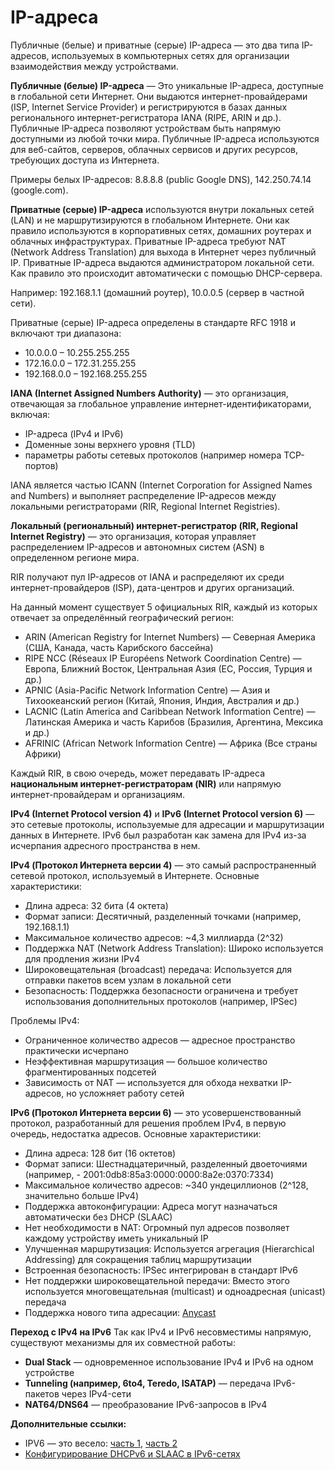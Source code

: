 # IP-адреса

Публичные (белые) и приватные (серые) IP-адреса — это два типа IP-адресов, используемых в компьютерных сетях для организации взаимодействия между устройствами.

**Публичные (белые) IP-адреса** — Это уникальные IP-адреса, доступные в глобальной сети Интернет. Они выдаются интернет-провайдерами (ISP, Internet Service Provider) и регистрируются в базах данных регионального интернет-регистратора IANA (RIPE, ARIN и др.). Публичные IP-адреса позволяют устройствам быть напрямую доступными из любой точки мира. Публичные IP-адреса используются для веб-сайтов, серверов, облачных сервисов и других ресурсов, требующих доступа из Интернета.

Примеры белых IP-адресов: 8.8.8.8 (public Google DNS), 142.250.74.14 (google.com).

**Приватные (серые) IP-адреса** используются внутри локальных сетей (LAN) и не маршрутизируются в глобальном Интернете. Они как правило используются в корпоративных сетях, домашних роутерах и облачных инфраструктурах. Приватные IP-адреса требуют NAT (Network Address Translation) для выхода в Интернет через публичный IP. Приватные IP-адреса выдаются администратором локальной сети. Как правило это происходит автоматически с помощью DHCP-сервера.

Например: 192.168.1.1 (домашний роутер), 10.0.0.5 (сервер в частной сети).

Приватные (серые) IP-адреса определены в стандарте RFC 1918 и включают три диапазона:
- 10.0.0.0 – 10.255.255.255
- 172.16.0.0 – 172.31.255.255
- 192.168.0.0 – 192.168.255.255

**IANA (Internet Assigned Numbers Authority)** — это организация, отвечающая за глобальное управление интернет-идентификаторами, включая:
- IP-адреса (IPv4 и IPv6)
- Доменные зоны верхнего уровня (TLD)
- параметры работы сетевых протоколов (например номера TCP-портов)

IANA является частью ICANN (Internet Corporation for Assigned Names and Numbers) и выполняет распределение IP-адресов между локальными регистраторами (RIR, Regional Internet Registries).

**Локальный (региональный) интернет-регистратор (RIR, Regional Internet Registry)** — это организация, которая управляет распределением IP-адресов и автономных систем (ASN) в определенном регионе мира.

RIR получают пул IP-адресов от IANA и распределяют их среди интернет-провайдеров (ISP), дата-центров и других организаций.

На данный момент существует 5 официальных RIR, каждый из которых отвечает за определённый географический регион:
- ARIN (American Registry for Internet Numbers) — Северная Америка (США, Канада, часть Карибского бассейна)
- RIPE NCC (Réseaux IP Européens Network Coordination Centre) — Европа, Ближний Восток, Центральная Азия (ЕС, Россия, Турция и др.)
- APNIC (Asia-Pacific Network Information Centre) — Азия и Тихоокеанский регион (Китай, Япония, Индия, Австралия и др.)
- LACNIC (Latin America and Caribbean Network Information Centre) — Латинская Америка и часть Карибов (Бразилия, Аргентина, Мексика и др.)
- AFRINIC (African Network Information Centre) — Африка (Все страны Африки)

Каждый RIR, в свою очередь, может передавать IP-адреса **национальным интернет-регистраторам (NIR)** или напрямую интернет-провайдерам и организациям.

**IPv4 (Internet Protocol version 4)** и **IPv6 (Internet Protocol version 6)** — это сетевые протоколы, используемые для адресации и маршрутизации данных в Интернете. IPv6 был разработан как замена для IPv4 из-за исчерпания адресного пространства в нем.

**IPv4 (Протокол Интернета версии 4)** — это самый распространенный сетевой протокол, используемый в Интернете. Основные характеристики:
- Длина адреса: 32 бита (4 октета)
- Формат записи: Десятичный, разделенный точками (например, 192.168.1.1)
- Максимальное количество адресов: ~4,3 миллиарда (2^32)
- Поддержка NAT (Network Address Translation): Широко используется для продления жизни IPv4
- Широковещательная (broadcast) передача: Используется для отправки пакетов всем узлам в локальной сети
- Безопасность: Поддержка безопасности ограничена и требует использования дополнительных протоколов (например, IPSec)

Проблемы IPv4:
- Ограниченное количество адресов — адресное пространство практически исчерпано
- Неэффективная маршрутизация — большое количество фрагментированных подсетей
- Зависимость от NAT — используется для обхода нехватки IP-адресов, но усложняет работу сетей

**IPv6 (Протокол Интернета версии 6)** — это усовершенствованный протокол, разработанный для решения проблем IPv4, в первую очередь, недостатка адресов. Основные характеристики:
- Длина адреса: 128 бит (16 октетов)
- Формат записи: Шестнадцатеричный, разделенный двоеточиями (например, - 2001:0db8:85a3:0000:0000:8a2e:0370:7334)
- Максимальное количество адресов: ~340 ундециллионов (2^128, значительно больше IPv4)
- Поддержка автоконфигурации: Адреса могут назначаться автоматически без DHCP (SLAAC)
- Нет необходимости в NAT: Огромный пул адресов позволяет каждому устройству иметь уникальный IP
- Улучшенная маршрутизация: Используется агрегация (Hierarchical Addressing) для сокращения таблиц маршрутизации
- Встроенная безопасность: IPSec интегрирован в стандарт IPv6
- Нет поддержки широковещательной передачи: Вместо этого используется многовещательная (multicast) и одноадресная (unicast) передача
- Поддержка нового типа адресации: [Anycast](https://www.networkacademy.io/ccna/ipv6/stateless-address-autoconfiguration-slaac)

**Переход с IPv4 на IPv6**
Так как IPv4 и IPv6 несовместимы напрямую, существуют механизмы для их совместной работы:
- **Dual Stack** — одновременное использование IPv4 и IPv6 на одном устройстве
- **Tunneling (например, 6to4, Teredo, ISATAP)** — передача IPv6-пакетов через IPv4-сети
- **NAT64/DNS64** — преобразование IPv6-запросов в IPv4

**Дополнительные ссылки:**
- IPV6 — это весело: [часть 1](http://habrahabr.ru/post/253803/), [часть 2](https://habr.com/ru/articles/254293/)
- [Конфигурирование DHCPv6 и SLAAC в IPv6-сетях](https://habr.com/ru/companies/otus/articles/843186/)
